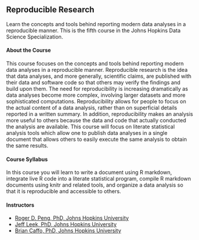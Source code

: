 ## Reproducible Research
Learn the concepts and tools behind reporting modern data analyses in a reproducible manner. This is the fifth course in the Johns Hopkins Data Science Specialization.

#### About the Course
This course focuses on the concepts and tools behind reporting modern data analyses in a reproducible manner. Reproducible research is the idea that data analyses, and more generally, scientific claims, are published with their data and software code so that others may verify the findings and build upon them. The need for reproducibility is increasing dramatically as data analyses become more complex, involving larger datasets and more sophisticated computations. Reproducibility allows for people to focus on the actual content of a data analysis, rather than on superficial details reported in a written summary. In addition, reproducibility makes an analysis more useful to others because the data and code that actually conducted the analysis are available. This course will focus on literate statistical analysis tools which allow one to publish data analyses in a single document that allows others to easily execute the same analysis to obtain the same results.

#### Course Syllabus
In this course you will learn to write a document using R markdown, integrate live R code into a literate statistical program, compile R markdown documents using knitr and related tools, and organize a data analysis so that it is reproducible and accessible to others.

#### Instructors
- [Roger D. Peng, PhD, Johns Hopkins University](https://www.coursera.org/instructor/rdpeng)
- [Jeff Leek, PhD, Johns Hopkins University](https://www.coursera.org/instructor/~315) 
- [Brian Caffo, PhD, Johns Hopkins University](https://www.coursera.org/instructor/~47)

